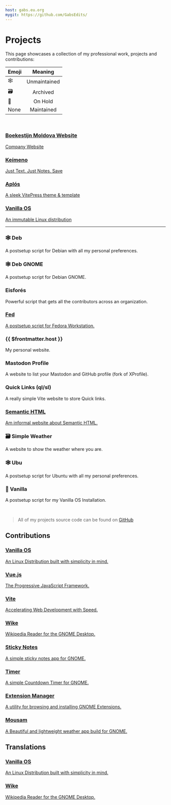```yaml
---
host: gabs.eu.org
mygit: https://github.com/GabsEdits/
---
```


# Projects

This page showcases a collection of my professional work, projects and contributions:

<div class="small">

| Emoji   |   Meaning    |
| ------- | :----------: |
| 🕸️      | Unmaintained |
| 🗃️      | Archived     |
| 🛌      | On Hold      |
| None    | Maintained   |

</div>

<br>

<div class="projects-container">
    <a class="projects projects-special shining-effect" href="https://boekestijn.md">
        <h3>Boekestijn Moldova Website</h3>
        <p>Company Website</p>
    </a>
    <a class="projects projects-special" href="https://gabs.eu.org/keimeno">
        <h3>Keímeno</h3>
        <p>Just Text. Just Notes. Save</p>
    </a>
    <a class="projects projects-special" href="https://aplos.gxbs.me">
        <h3>Aplós</h3>
        <p>A sleek VitePress theme & template</p>
    </a>
    <a class="projects projects-special" href="https://vanillaos.org">
        <h3>Vanilla OS</h3>
        <p>An immutable Linux distribution</p>
    </a>
</div>

---

<div class="projects-container">
    <a class="projects" v-bind:href="$frontmatter.mygit + 'deb'">
        <h3>🕸️  Deb</h3>
        <p>A postsetup script for Debian with all my personal preferences.</p>
    </a>
    <a class="projects" v-bind:href="$frontmatter.mygit + 'deb-gnome'">
        <h3>🕸️ Deb GNOME</h3>
        <p>A postsetup script for Debian GNOME.</p>
    </a>
    <a class="projects" v-bind:href="$frontmatter.mygit + 'Eisfores'">
        <h3>Eisforés</h3>
        <p>Powerful script that gets all the contributors across an organization.</p>
    </a>
    <a class="projects" href="https://fed-jet.vercel.app">
        <h3>Fed</h3>
        <p>A postsetup script for Fedora Workstation.</p>
    </a>
    <a class="projects"  v-bind:href="'https://' + $frontmatter.host">
        <h3>{{ $frontmatter.host }}</h3>
        <p>My personal website.</p>
    </a>
    <a class="projects"  v-bind:href="$frontmatter.mygit + 'mastodonprofile'">
        <h3>Mastodon Profile</h3>
        <p>A website to list your Mastodon and GitHub profile (fork of XProfile).</p>
    </a>
    <a class="projects"  v-bind:href="$frontmatter.mygit + 'sl'">
        <h3>Quick Links (ql/sl)</h3>
        <p>A really simple Vite website to store Quick links.</p>
    </a>
    <a class="projects" href="https://semantichtml.github.io">
        <h3>Semantic HTML</h3>
        <p>Am informal website about Semantic HTML.</p>
    </a>
    <a class="projects"  v-bind:href="$frontmatter.mygit + 'weather'">
        <h3>🗃️ Simple Weather</h3>
        <p>A website to show the weather where you are.</p>
    </a>
    <a class="projects"  v-bind:href="$frontmatter.mygit + 'ubu'">
        <h3>🕸️ Ubu</h3>
        <p>A postsetup script for Ubuntu with all my personal preferences.</p>
    </a>
    <a class="projects"  v-bind:href="$frontmatter.mygit + 'vanilla'">
        <h3>🛌 Vanilla</h3>
        <p>A postsetup script for my Vanilla OS Installation.</p>
    </a>
</div>
<br>

> All of my projects source code can be found on [GitHub](/findme)

## Contributions

<div class="projects-container">
    <a class="projects projects-special" href="https://vanillaos.org">
        <h3>Vanilla OS</h3>
        <p>An Linux Distribution built with simplicity in mind.</p>
    </a>
    <a class="projects" href="https://vuejs.org">
        <h3>Vue.js</h3>
        <p>The Progressive JavaScript Framework.</p>
    </a>
    <a class="projects" href="https://vitejs.dev/">
        <h3>Vite</h3>
        <p>Accelerating Web Development with Speed.</p>
    </a>
    <a class="projects" href="https://github.com/hugolabe/Wike">
        <h3>Wike</h3>
        <p>Wikipedia Reader for the GNOME Desktop.</p>
    </a>
    <a class="projects" href="https://github.com/vixalien/sticky">
        <h3>Sticky Notes</h3>
        <p> A simple sticky notes app for GNOME.</p>
    </a>
    <a class="projects" href="https://github.com/vikdevelop/timer">
        <h3>Timer</h3>
        <p>A simple Countdown Timer for GNOME.</p>
    </a>
    <a class="projects" href="https://github.com/mjakeman/extension-manager">
        <h3>Extension Manager</h3>
        <p> A utility for browsing and installing GNOME Extensions.</p>
    </a>
    <a class="projects" href="https://github.com/amit9838/mousam">
        <h3>Mousam</h3>
        <p>A Beautiful and lightweight weather app build for GNOME.</p>
    </a>
</div>

## Translations

<div class="projects-container">
    <a class="projects" href="https://vanillaos.org">
        <h3>Vanilla OS</h3>
        <p>An Linux Distribution built with simplicity in mind.</p>
    </a>
    <a class="projects" href="https://github.com/hugolabe/Wike">
        <h3>Wike</h3>
        <p>Wikipedia Reader for the GNOME Desktop.</p>
    </a>
</div>